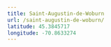 ```yaml
---
title: Saint-Augustin-de-Woburn
url: /saint-augustin-de-woburn/
latitude: 45.3845717
longitude: -70.8633274
---
```

